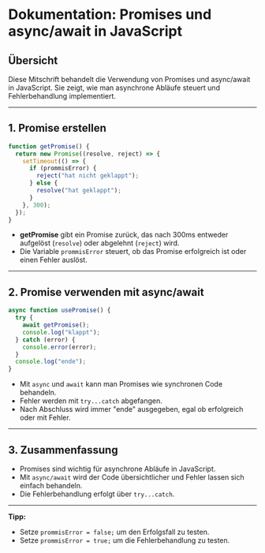 # Dokumentation: Promises und async/await in JavaScript

## Übersicht
Diese Mitschrift behandelt die Verwendung von Promises und async/await in JavaScript. Sie zeigt, wie man asynchrone Abläufe steuert und Fehlerbehandlung implementiert.

---

## 1. Promise erstellen

```js
function getPromise() {
  return new Promise((resolve, reject) => {
    setTimeout(() => {
      if (prommisError) {
        reject("hat nicht geklappt");
      } else {
        resolve("hat geklappt");
      }
    }, 300);
  });
}
```

- **getPromise** gibt ein Promise zurück, das nach 300ms entweder aufgelöst (`resolve`) oder abgelehnt (`reject`) wird.
- Die Variable `prommisError` steuert, ob das Promise erfolgreich ist oder einen Fehler auslöst.

---

## 2. Promise verwenden mit async/await

```js
async function usePromise() {
  try {
    await getPromise();
    console.log("klappt");
  } catch (error) {
    console.error(error);
  }
  console.log("ende");
}
```

- Mit `async` und `await` kann man Promises wie synchronen Code behandeln.
- Fehler werden mit `try...catch` abgefangen.
- Nach Abschluss wird immer "ende" ausgegeben, egal ob erfolgreich oder mit Fehler.

---

## 3. Zusammenfassung
- Promises sind wichtig für asynchrone Abläufe in JavaScript.
- Mit `async/await` wird der Code übersichtlicher und Fehler lassen sich einfach behandeln.
- Die Fehlerbehandlung erfolgt über `try...catch`.

---

**Tipp:**
- Setze `prommisError = false;` um den Erfolgsfall zu testen.
- Setze `prommisError = true;` um die Fehlerbehandlung zu testen.
